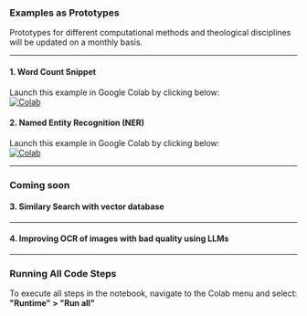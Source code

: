 ### **Examples as Prototypes**  
Prototypes for different computational methods and theological disciplines will be updated on a monthly basis.  

---

#### **1. Word Count Snippet**  
Launch this example in Google Colab by clicking below:  
[![Colab](https://colab.research.google.com/assets/colab-badge.svg)](https://colab.research.google.com/drive/1AXH6Wc6ZuyNnDeiPSsMcCtN2YhvSnJq9?usp=sharing)  

#### **2. Named Entity Recognition (NER)**  
Launch this example in Google Colab by clicking below:  
[![Colab](https://colab.research.google.com/assets/colab-badge.svg)](https://colab.research.google.com/drive/1ffY_aXKskAB_nqbrP4BFbwPyHL4p4f8T?usp=sharing)  

---
### **Coming soon**

#### **3. Similary Search with vector database**  
---

#### **4. Improving OCR of images with bad quality using LLMs**  
---

### **Running All Code Steps**  
To execute all steps in the notebook, navigate to the Colab menu and select:  
**"Runtime" > "Run all"**  

